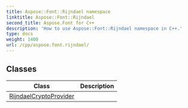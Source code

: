 ```yaml
---
title: Aspose::Font::Rijndael namespace
linktitle: Aspose::Font::Rijndael
second_title: Aspose.Font for C++
description: 'How to use Aspose::Font::Rijndael namespace in C++.'
type: docs
weight: 1400
url: /cpp/aspose.font.rijndael/
---
```




## Classes

| Class | Description |
| --- | --- |
| [RijndaelCryptoProvider](./rijndaelcryptoprovider/) |  |
